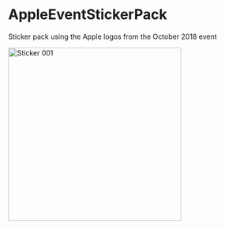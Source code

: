 # AppleEventStickerPack
Sticker pack using the Apple logos from the October 2018 event

<img src="https://github.com/azzoor/AppleEventStickerPack/blob/master/AppleEvent%20StickerPackExtension/Stickers.xcstickers/Sticker%20Pack.stickerpack/image_001.sticker/image_001.png" width="350" title="Sticker 001">
